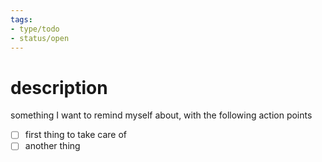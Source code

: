 ```yaml
---
tags:
- type/todo
- status/open
---
```


# description
something I want to remind myself about, with the following action points

- [ ] first thing to take care of
- [ ] another thing